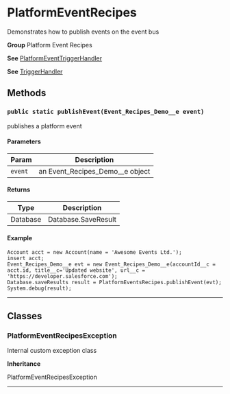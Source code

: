 # PlatformEventRecipes

Demonstrates how to publish events on the event bus


**Group** Platform Event Recipes


**See** [PlatformEventTriggerHandler](PlatformEventTriggerHandler)


**See** [TriggerHandler](https://github.com/trailheadapps/apex-recipes/wiki/TriggerHandler)

## Methods
### `public static publishEvent(Event_Recipes_Demo__e event)`

publishes a platform event

#### Parameters

|Param|Description|
|---|---|
|`event`|an Event_Recipes_Demo__e object|

#### Returns

|Type|Description|
|---|---|
|Database|Database.SaveResult|

#### Example
```apex
Account acct = new Account(name = 'Awesome Events Ltd.');
insert acct;
Event_Recipes_Demo__e evt = new Event_Recipes_Demo__e(accountId__c = acct.id, title__c='Updated website', url__c = 'https://developer.salesforce.com');
Database.saveResults result = PlatformEventsRecipes.publishEvent(evt);
System.debug(result);
```


---
## Classes
### PlatformEventRecipesException

Internal custom exception class


**Inheritance**

PlatformEventRecipesException


---
